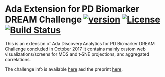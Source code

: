 # Ada Extension for PD Biomarker DREAM Challenge [![version](https://img.shields.io/badge/version-0.1.2-green.svg)](https://ada-discovery.github.io) [![License](https://img.shields.io/badge/License-Apache%202.0-lightgrey.svg)](https://www.apache.org/licenses/LICENSE-2.0) [![Build Status](https://travis-ci.com/ada-discovery/ada-dream-pd-challenge.svg?branch=master)](https://travis-ci.com/ada-discovery/ada-dream-pd-challenge)

This is an extension of Ada Discovery Analytics for PD Biomarker DREAM Challenge concluded in October 2017. It contains mainly custom web visualizations/screens for MDS and t-SNE projections, and aggregated correlations.

The challenge info is available [here](https://www.synapse.org/#!Synapse:syn8717496/wiki/422884) and the preprint [here](https://www.biorxiv.org/content/10.1101/2020.01.13.904722v1).
